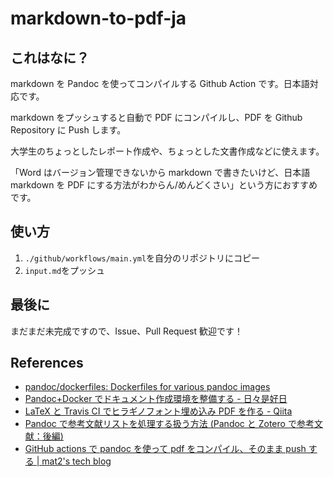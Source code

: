 # markdown-to-pdf-ja

## これはなに？

markdown を Pandoc を使ってコンパイルする Github Action です。日本語対応です。

markdown をプッシュすると自動で PDF にコンパイルし、PDF を Github Repository に Push します。

大学生のちょっとしたレポート作成や、ちょっとした文書作成などに使えます。

「Word はバージョン管理できないから markdown で書きたいけど、日本語 markdown を PDF にする方法がわからん/めんどくさい」という方におすすめです。

## 使い方

1. `./github/workflows/main.yml`を自分のリポジトリにコピー
1. `input.md`をプッシュ

## 最後に

まだまだ未完成ですので、Issue、Pull Request 歓迎です！

## References

- [pandoc/dockerfiles: Dockerfiles for various pandoc images](https://github.com/pandoc/dockerfiles)
- [Pandoc+Docker でドキュメント作成環境を整備する - 日々是好日](https://kcpoipoi.hatenablog.com/entry/2020/07/27/120438)
- [LaTeX と Travis CI でヒラギノフォント埋め込み PDF を作る - Qiita](https://qiita.com/yyu/items/e3451caa86779b94abe1)
- [Pandoc で参考文献リストを処理する扱う方法 (Pandoc と Zotero で参考文献：後編)](https://zenn.dev/sky_y/articles/pandoc-advent-2020-bib2)
- [GitHub actions で pandoc を使って pdf をコンパイル、そのまま push する | mat2's tech blog](https://mat2.net/posts/2020/01/09/github-actions-with-pandoc.html)
